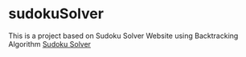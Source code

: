 # sudokuSolver
This is a project based on Sudoku Solver Website using Backtracking Algorithm
[Sudoku Solver](http://rishabhbafna.me/sudokuSolver/)
